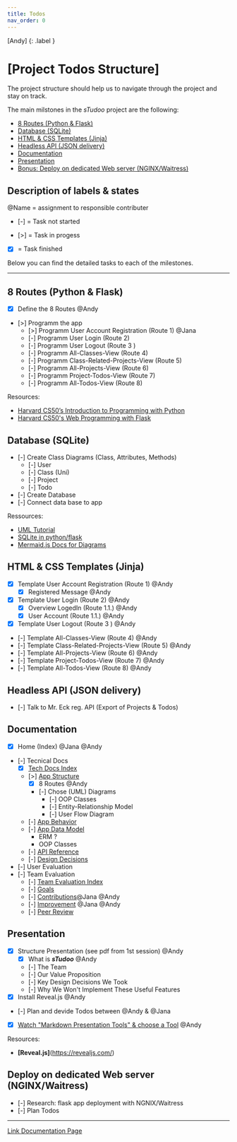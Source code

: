 ```yaml
---
title: Todos
nav_order: 0
---
```

[Andy]
{: .label }

# [Project Todos Structure]

The project structure should help us to navigate through the project and stay on track.

The main milstones in the *sTudoo* project are the following:

- [8 Routes (Python & Flask)](#8-routes-python--flask)
- [Database (SQLite)](#database-sqlite)
- [HTML & CSS Templates (Jinja)](#html--css-templates-jinja)
- [Headless API (JSON delivery)](#headless-api-json-delivery)
- [Documentation](#documentation)
- [Presentation](#presentation)
- [Bonus: Deploy on dedicated Web server (NGINX/Waitress)](#deploy-on-dedicated-web-server-nginxwaitress)

## Description of labels & states

@Name = assignment to responsible contributer

- [-] = Task not started

- [>] = Task in progess

- [x] = Task finished

Below you can find the detailed tasks to each of the milestones.

---

## 8 Routes (Python & Flask)

- [x] Define the 8 Routes @Andy
- [>] Programm the app
  - [>] Programm User Account Registration (Route 1) @Jana
  - [-] Programm User Login (Route 2)
  - [-] Programm User Logout (Route 3 )
  - [-] Programm All-Classes-View (Route 4)
  - [-] Programm Class-Related-Projects-View (Route 5)
  - [-] Programm All-Projects-View (Route 6)
  - [-] Programm Project-Todos-View (Route 7)
  - [-] Programm All-Todos-View (Route 8)

Resources: 
  - [Harvard CS50’s Introduction to Programming with Python](https://youtu.be/nLRL_NcnK-4)
  - [Harvard CS50's Web Programming with Flask](https://youtu.be/zdgYw-3tzfI)

## Database (SQLite)
- [-] Create Class Diagrams (Class, Attributes, Methods)
  - [-] User
  - [-] Class (Uni)
  - [-] Project
  - [-] Todo
- [-] Create Database
- [-] Connect data base to app

Ressources:
  - [UML Tutorial](https://youtu.be/WnMQ8HlmeXc)
  - [SQLite in python/flask](https://youtu.be/tPxUSWTvZAs)
  - [Mermaid.js Docs for Diagrams](https://mermaid.js.org/intro/)

## HTML & CSS Templates (Jinja) 
- [x] Template User Account Registration (Route 1) @Andy
  - [x] Registered Message @Andy
- [x] Template User Login (Route 2) @Andy
  - [x] Overview LogedIn (Route 1.1.) @Andy
  - [x] User Account (Route 1.1.) @Andy
- [x] Template User Logout (Route 3 ) @Andy
- [-] Template All-Classes-View (Route 4) @Andy
- [-] Template Class-Related-Projects-View (Route 5) @Andy
- [-] Template All-Projects-View (Route 6) @Andy
- [-] Template Project-Todos-View (Route 7) @Andy
- [-] Template All-Todos-View (Route 8) @Andy

## Headless API (JSON delivery)
- [-] Talk to Mr. Eck reg. API (Export of Projects & Todos)

## Documentation
- [x] Home (Index) @Jana @Andy
- [-] Tecnical Docs
  - [x] [Tech Docs Index](/docs/technical-docs/)
  - [>] [App Structure](/docs/technical-docs/app-structure)
    - [x] 8 Routes @Andy
    - [-] Chose (UML) Diagrams
      - [-] OOP Classes
      - [-] Entity-Relationship Model
      - [-] User Flow Diagram
  - [-] [App Behavior](/docs/technical-docs/app-behavior)
  - [-] [App Data Model](/docs/technical-docs/data-model)
    - ERM ?
    - OOP Classes
  - [-] [API Reference](/docs/technical-docs/api-reference)
  - [-] [Design Decisions](/docs/technical-docs/design-decisions)
- [-] User Evaluation
- [-] Team Evaluation
  - [-] [Team Evaluation Index](/docs/team-eval/index)
  - [-] [Goals](/docs/team-eval/goals)
  - [-] [Contributions](/docs/team-eval/contributions)@Jana @Andy
  - [-] [Improvement](/docs/team-eval/improvements) @Jana @Andy
  - [-] [Peer Review](/docs/team-eval/peer-review)

## Presentation

- [x] Structure Presentation (see pdf from 1st session) @Andy
  - [x] What is **_sTudoo_** @Andy
  - [-] The Team 
  - [-] Our Value Proposition
  - [-] Key Design Decisions We Took
  - [-] Why We Won't Implement These Useful Features
- [x] Install Reveal.js @Andy
- [-] Plan and devide Todos between @Andy & @Jana
- [x] [Watch "Markdown Presentation Tools" & choose a Tool](https://youtu.be/owx5KoiqFBs) @Andy

Resources:
- **[Reveal.js]**(https://revealjs.com/)


## Deploy on dedicated Web server (NGINX/Waitress)

- [-] Research: flask app deployment with NGNIX/Waitress
- [-] Plan Todos

---

[Link Documentation Page](https://www.andreas-moor.de/sTudoo/)
